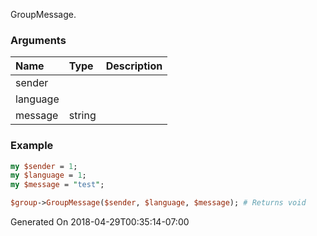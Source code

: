 GroupMessage.
### Arguments
**Name**|**Type**|**Description**
:---|:---|:---
sender||
language||
message|string|

### Example

```perl
my $sender = 1;
my $language = 1;
my $message = "test";

$group->GroupMessage($sender, $language, $message); # Returns void
```


Generated On 2018-04-29T00:35:14-07:00